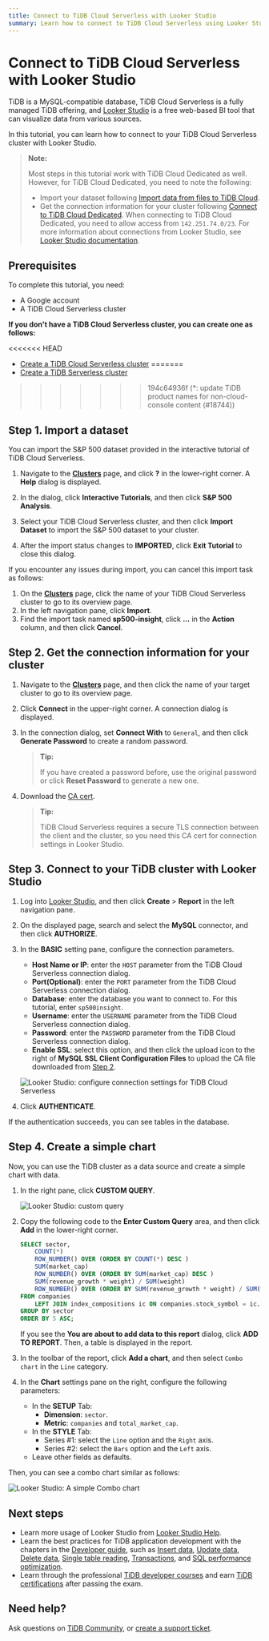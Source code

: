 ```yaml
---
title: Connect to TiDB Cloud Serverless with Looker Studio
summary: Learn how to connect to TiDB Cloud Serverless using Looker Studio.
---
```


# Connect to TiDB Cloud Serverless with Looker Studio

TiDB is a MySQL-compatible database, TiDB Cloud Serverless is a fully managed TiDB offering, and [Looker Studio](https://lookerstudio.google.com/) is a free web-based BI tool that can visualize data from various sources.

In this tutorial, you can learn how to connect to your TiDB Cloud Serverless cluster with Looker Studio.

> **Note:**
>
> Most steps in this tutorial work with TiDB Cloud Dedicated as well. However, for TiDB Cloud Dedicated, you need to note the following:
> 
> - Import your dataset following [Import data from files to TiDB Cloud](/tidb-cloud/tidb-cloud-migration-overview.md#import-data-from-files-to-tidb-cloud).
> - Get the connection information for your cluster following [Connect to TiDB Cloud Dedicated](/tidb-cloud/connect-via-standard-connection.md). When connecting to TiDB Cloud Dedicated, you need to allow access from `142.251.74.0/23`. For more information about connections from Looker Studio, see [Looker Studio documentation](https://support.google.com/looker-studio/answer/7088031#zippy=%2Cin-this-article).

## Prerequisites

To complete this tutorial, you need:

- A Google account
- A TiDB Cloud Serverless cluster

**If you don't have a TiDB Cloud Serverless cluster, you can create one as follows:**

<<<<<<< HEAD
- [Create a TiDB Cloud Serverless cluster](/develop/dev-guide-build-cluster-in-cloud.md#step-1-create-a-tidb-serverless-cluster)
=======
- [Create a TiDB Serverless cluster](/develop/dev-guide-build-cluster-in-cloud.md#step-1-create-a-tidb-cloud-serverless-cluster)
>>>>>>> 194c64936f (*: update TiDB product names for non-cloud-console content (#18744))

## Step 1. Import a dataset

You can import the S&P 500 dataset provided in the interactive tutorial of TiDB Cloud Serverless.

1. Navigate to the [**Clusters**](https://tidbcloud.com/console/clusters) page, and click **?** in the lower-right corner. A **Help** dialog is displayed.

2. In the dialog, click **Interactive Tutorials**, and then click **S&P 500 Analysis**.

3. Select your TiDB Cloud Serverless cluster, and then click **Import Dataset** to import the S&P 500 dataset to your cluster.

4. After the import status changes to **IMPORTED**, click **Exit Tutorial** to close this dialog.

If you encounter any issues during import, you can cancel this import task as follows:

1. On the [**Clusters**](https://tidbcloud.com/console/clusters) page, click the name of your TiDB Cloud Serverless cluster to go to its overview page.
2. In the left navigation pane, click **Import**. 
3. Find the import task named **sp500-insight**, click **...** in the **Action** column, and then click **Cancel**.

## Step 2. Get the connection information for your cluster

1. Navigate to the [**Clusters**](https://tidbcloud.com/console/clusters) page, and then click the name of your target cluster to go to its overview page.

2. Click **Connect** in the upper-right corner. A connection dialog is displayed.

3. In the connection dialog, set **Connect With** to `General`, and then click **Generate Password** to create a random password.

    > **Tip:**
    >
    > If you have created a password before, use the original password or click **Reset Password** to generate a new one.

4. Download the [CA cert](https://letsencrypt.org/certs/isrgrootx1.pem).

    > **Tip:**
    >
    > TiDB Cloud Serverless requires a secure TLS connection between the client and the cluster, so you need this CA cert for connection settings in Looker Studio.

## Step 3. Connect to your TiDB cluster with Looker Studio

1. Log into [Looker Studio](https://lookerstudio.google.com/), and then click **Create** > **Report** in the left navigation pane.

2. On the displayed page, search and select the **MySQL** connector, and then click **AUTHORIZE**.

3. In the **BASIC** setting pane, configure the connection parameters.

    - **Host Name or IP**: enter the `HOST` parameter from the TiDB Cloud Serverless connection dialog.
    - **Port(Optional)**: enter the `PORT` parameter from the TiDB Cloud Serverless connection dialog.
    - **Database**: enter the database you want to connect to. For this tutorial, enter `sp500insight`.
    - **Username**: enter the `USERNAME` parameter from the TiDB Cloud Serverless connection dialog.
    - **Password**: enter the `PASSWORD` parameter from the TiDB Cloud Serverless connection dialog.
    - **Enable SSL**: select this option, and then click the upload icon to the right of **MySQL SSL Client Configuration Files** to upload the CA file downloaded from [Step 2](#step-2-get-the-connection-information-for-your-cluster).

    ![Looker Studio: configure connection settings for TiDB Cloud Serverless](/media/tidb-cloud/looker-studio-configure-connection.png)

4. Click **AUTHENTICATE**.

If the authentication succeeds, you can see tables in the database.

## Step 4. Create a simple chart

Now, you can use the TiDB cluster as a data source and create a simple chart with data.

1. In the right pane, click **CUSTOM QUERY**.

    ![Looker Studio: custom query](/media/tidb-cloud/looker-studio-custom-query.png)

2. Copy the following code to the **Enter Custom Query** area, and then click **Add** in the lower-right corner.

    ```sql
    SELECT sector,
        COUNT(*)                                                                      AS companies,
        ROW_NUMBER() OVER (ORDER BY COUNT(*) DESC )                                   AS companies_ranking,
        SUM(market_cap)                                                               AS total_market_cap,
        ROW_NUMBER() OVER (ORDER BY SUM(market_cap) DESC )                            AS total_market_cap_ranking,
        SUM(revenue_growth * weight) / SUM(weight)                                    AS avg_revenue_growth,
        ROW_NUMBER() OVER (ORDER BY SUM(revenue_growth * weight) / SUM(weight) DESC ) AS avg_revenue_growth_ranking
    FROM companies
        LEFT JOIN index_compositions ic ON companies.stock_symbol = ic.stock_symbol
    GROUP BY sector
    ORDER BY 5 ASC;
    ```

    If you see the **You are about to add data to this report** dialog, click **ADD TO REPORT**. Then, a table is displayed in the report.

3. In the toolbar of the report, click **Add a chart**, and then select `Combo chart` in the `Line` category.

4. In the **Chart** settings pane on the right, configure the following parameters:

    - In the **SETUP** Tab:
        - **Dimension**: `sector`.
        - **Metric**: `companies` and `total_market_cap`.
    - In the **STYLE** Tab:
      - Series #1: select the `Line` option and the `Right` axis.
      - Series #2: select the `Bars` option and the `Left` axis.
    - Leave other fields as defaults.

Then, you can see a combo chart similar as follows:

![Looker Studio: A simple Combo chart](/media/tidb-cloud/looker-studio-simple-chart.png)

## Next steps

- Learn more usage of Looker Studio from [Looker Studio Help](https://support.google.com/looker-studio).
- Learn the best practices for TiDB application development with the chapters in the [Developer guide](/develop/dev-guide-overview.md), such as [Insert data](/develop/dev-guide-insert-data.md), [Update data](/develop/dev-guide-update-data.md), [Delete data](/develop/dev-guide-delete-data.md), [Single table reading](/develop/dev-guide-get-data-from-single-table.md), [Transactions](/develop/dev-guide-transaction-overview.md), and [SQL performance optimization](/develop/dev-guide-optimize-sql-overview.md).
- Learn through the professional [TiDB developer courses](https://www.pingcap.com/education/) and earn [TiDB certifications](https://www.pingcap.com/education/certification/) after passing the exam.

## Need help?

Ask questions on [TiDB Community](https://ask.pingcap.com/), or [create a support ticket](https://support.pingcap.com/).
